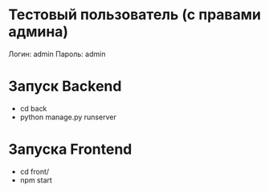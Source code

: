 # Тестовый пользователь (с правами админа)
Логин: admin
Пароль: admin

# Запуск Backend
- cd back  
- python manage.py runserver

# Запуска Frontend
- cd front/
- npm start